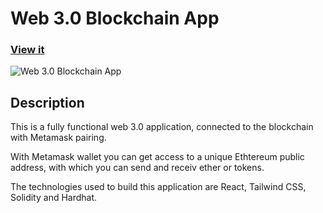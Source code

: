 # Web 3.0 Blockchain App

### [View it](https://web3-blockchain-app.netlify.app/)

![Web 3.0 Blockchain App](https://user-images.githubusercontent.com/93548530/159907136-3fbcc421-0afa-4ab2-b685-f6a1f5f4350e.png)

## Description

This is a fully functional web 3.0 application, connected to the blockchain with Metamask pairing.

With Metamask wallet you can get access to a unique Ethtereum public address, with which you can send and receiv ether or tokens. 

The technologies used to build this application are React, Tailwind CSS, Solidity and Hardhat.

